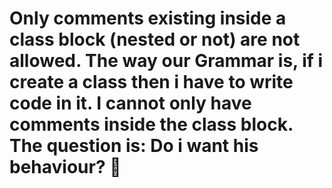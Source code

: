 # Only comments existing inside a class block (nested or not)  are not allowed. The way our Grammar is, if i create a class then i have to write code in it. I cannot only have comments inside the class block. The question is: Do i want his behaviour?    🤔
